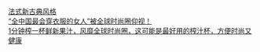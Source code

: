   
[法式新古典风格](http://www.dianyue.me/archives/331/8xzn58ixmdu76stq/)  
[“全中国最会穿衣服的女人”被全球时尚圈仰视！](http://www.dianyue.me/archives/675/76rwwfaibfzp7tgs/)  
[1分钟榨一杯鲜新果汁，风靡全球时尚圈，这可能是最好用的榨汁杯，方便时尚又健康](http://www.dianyue.me/archives/625/y5kn9u5swgbsg14a/)